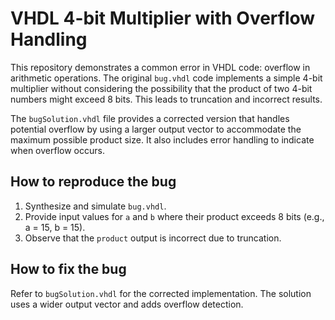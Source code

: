 # VHDL 4-bit Multiplier with Overflow Handling

This repository demonstrates a common error in VHDL code:  overflow in arithmetic operations.  The original `bug.vhdl` code implements a simple 4-bit multiplier without considering the possibility that the product of two 4-bit numbers might exceed 8 bits.  This leads to truncation and incorrect results.

The `bugSolution.vhdl` file provides a corrected version that handles potential overflow by using a larger output vector to accommodate the maximum possible product size.  It also includes error handling to indicate when overflow occurs.

## How to reproduce the bug

1. Synthesize and simulate `bug.vhdl`.
2. Provide input values for `a` and `b` where their product exceeds 8 bits (e.g., a = 15, b = 15).
3. Observe that the `product` output is incorrect due to truncation.

## How to fix the bug

Refer to `bugSolution.vhdl` for the corrected implementation. The solution uses a wider output vector and adds overflow detection.